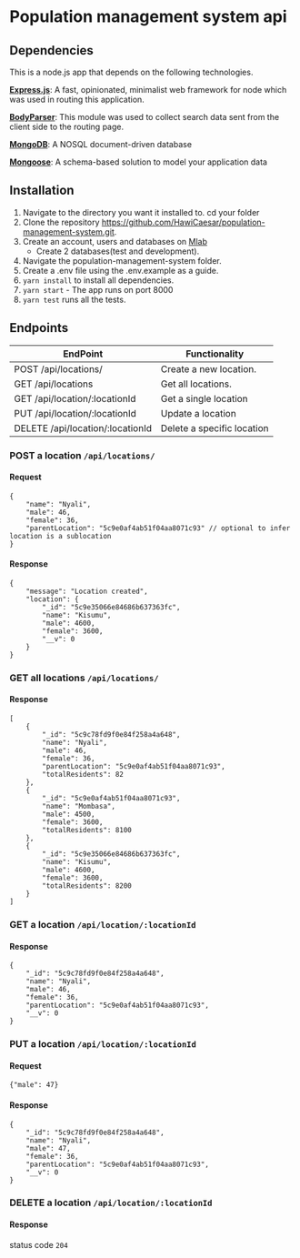 # Population management system api

## Dependencies

This is a node.js app that depends on the following technologies.

[**Express.js**](https://expressjs.com/): A fast, opinionated, minimalist web framework for node which was used in routing this application.

[**BodyParser**](https://github.com/expressjs/body-parser): This module was used to collect search data sent from the client side to the routing page.

[**MongoDB**](https://www.mongodb.com/): A NOSQL document-driven database

[**Mongoose**](https://mongoosejs.com/): A schema-based solution to model your application data

## Installation

1. Navigate to the directory you want it installed to. cd your folder
2. Clone the repository https://github.com/HawiCaesar/population-management-system.git.
3. Create an account, users and databases on [Mlab](https://mlab.com)
   - Create 2 databases(test and development).
4. Navigate the population-management-system folder.
5. Create a .env file using the .env.example as a guide.
6. `yarn install` to install all dependencies.
7. `yarn start` - The app runs on port 8000
8. `yarn test` runs all the tests.

## Endpoints

| EndPoint                         | Functionality              |
| -------------------------------- | -------------------------- |
| POST /api/locations/             | Create a new location.     |
| GET /api/locations               | Get all locations.         |
| GET /api/location/:locationId    | Get a single location      |
| PUT /api/location/:locationId    | Update a location          |
| DELETE /api/location/:locationId | Delete a specific location |

### POST a location `/api/locations/`

#### Request

```
{
    "name": "Nyali",
    "male": 46,
    "female": 36,
    "parentLocation": "5c9e0af4ab51f04aa8071c93" // optional to infer location is a sublocation
}
```

#### Response

```
{
    "message": "Location created",
    "location": {
        "_id": "5c9e35066e84686b637363fc",
        "name": "Kisumu",
        "male": 4600,
        "female": 3600,
        "__v": 0
    }
}
```

### GET all locations `/api/locations/`

#### Response

```
[
    {
        "_id": "5c9c78fd9f0e84f258a4a648",
        "name": "Nyali",
        "male": 46,
        "female": 36,
        "parentLocation": "5c9e0af4ab51f04aa8071c93",
        "totalResidents": 82
    },
    {
        "_id": "5c9e0af4ab51f04aa8071c93",
        "name": "Mombasa",
        "male": 4500,
        "female": 3600,
        "totalResidents": 8100
    },
    {
        "_id": "5c9e35066e84686b637363fc",
        "name": "Kisumu",
        "male": 4600,
        "female": 3600,
        "totalResidents": 8200
    }
]
```

### GET a location `/api/location/:locationId`

#### Response

```
{
    "_id": "5c9c78fd9f0e84f258a4a648",
    "name": "Nyali",
    "male": 46,
    "female": 36,
    "parentLocation": "5c9e0af4ab51f04aa8071c93",
    "__v": 0
}
```

### PUT a location `/api/location/:locationId`

#### Request

```
{"male": 47}
```

#### Response

```
{
    "_id": "5c9c78fd9f0e84f258a4a648",
    "name": "Nyali",
    "male": 47,
    "female": 36,
    "parentLocation": "5c9e0af4ab51f04aa8071c93",
    "__v": 0
}
```

### DELETE a location `/api/location/:locationId`

#### Response

status code `204`
